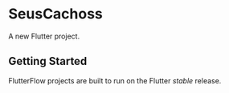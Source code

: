 # SeusCachoss

A new Flutter project.

## Getting Started

FlutterFlow projects are built to run on the Flutter _stable_ release.
